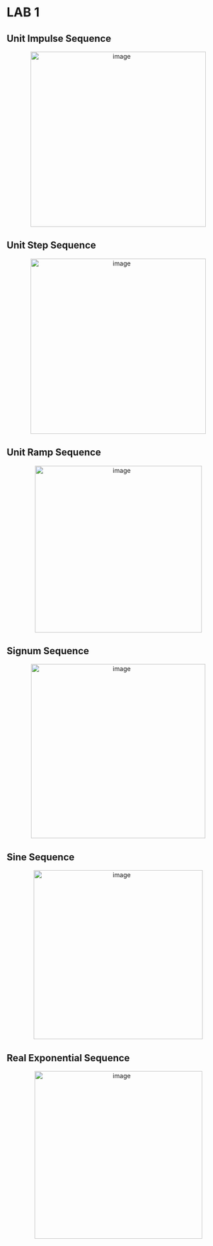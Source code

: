 # LAB 1

## Unit Impulse Sequence
<p align="center">
<img width="396" alt="image" src="https://user-images.githubusercontent.com/82091082/229846022-81c82112-f5eb-40bf-bfb1-b909d7f3e4f6.png">
</p>

## Unit Step Sequence
<p align="center">
<img width="396" alt="image" src="https://user-images.githubusercontent.com/82091082/229846401-ef12c4de-265a-4fca-bd90-028b00bc429d.png">
</p>

## Unit Ramp Sequence
<p align="center">
<img width="377" alt="image" src="https://user-images.githubusercontent.com/82091082/229845783-2c06210d-bdcb-4077-b022-8b9642650e64.png">
</p>

## Signum Sequence
<p align="center">
<img width="394" alt="image" src="https://user-images.githubusercontent.com/82091082/229846235-7781d50e-4a8a-4261-864b-1b6d5aa582d1.png">
</p>

## Sine Sequence
<p align="center">
<img width="382" alt="image" src="https://user-images.githubusercontent.com/82091082/229846584-43f41ff9-d502-4004-8be4-0a7ad6f790fb.png">
</p>

## Real Exponential Sequence
<p align="center">
<img width="379" alt="image" src="https://user-images.githubusercontent.com/82091082/229847034-88e60d39-3edb-4ba8-8060-b8c65174be61.png">
</p>
